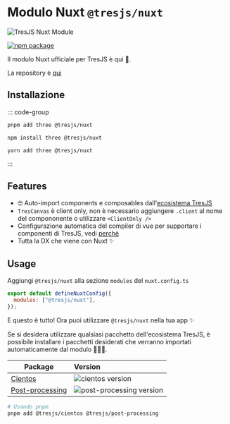 # Modulo Nuxt `@tresjs/nuxt`

![TresJS Nuxt Module](/nuxt-stones.png)

<a href="https://www.npmjs.com/package/@tresjs/nuxt"><img src="https://img.shields.io/npm/v/@tresjs/nuxt/latest?color=%2382DBCA" alt="npm package"></a>

Il modulo Nuxt ufficiale per TresJS è qui 🎉.

La repository è [qui](https://github.com/Tresjs/nuxt)

## Installazione

::: code-group

```bash [pnpm]
pnpm add three @tresjs/nuxt
```

```bash [npm]
npm install three @tresjs/nuxt
```

```bash [yarn]
yarn add three @tresjs/nuxt
```

:::

## Features

- 🤓 Auto-import components e composables dall'[ecosistema TresJS](https://github.com/orgs/Tresjs/repositories)
- `TresCanvas` è client only, non è necessario aggiungere `.client` al nome del compononente o utilizzare `<ClientOnly />`
- Configurazione automatica del compiler di vue per supportare i componenti di TresJS, vedi [perchè](/guide/troubleshooting)
- Tutta la DX che viene con Nuxt ✨

## Usage

Aggiungi `@tresjs/nuxt` alla sezione `modules` del `nuxt.config.ts`

```js
export default defineNuxtConfig({
  modules: ["@tresjs/nuxt"],
});
```

E questo è tutto! Ora puoi utilizzare `@tresjs/nuxt` nella tua app ✨

Se si desidera utilizzare qualsiasi pacchetto dell'ecosistema TresJS, è possibile installare i pacchetti desiderati che verranno importati automaticamente dal modulo 🧙🏼‍♂️.

| Package                                                      | Version                                                                                                            |
| ------------------------------------------------------------ | :----------------------------------------------------------------------------------------------------------------- |
| [Cientos](https://github.com/Tresjs/cientos)                 | ![cientos version](https://img.shields.io/npm/v/@tresjs/cientos/latest.svg?label=%20&color=%23f19b00)              |
| [Post-processing](https://github.com/Tresjs/post-processing) | ![post-processing version](https://img.shields.io/npm/v/@tresjs/post-processing/latest.svg?label=%20&color=ff69b4) |

```bash
# Usando pnpm
pnpm add @tresjs/cientos @tresjs/post-processing
```
